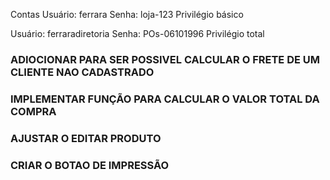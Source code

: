 Contas
Usuário: ferrara
Senha: loja-123
Privilégio básico

Usuário: ferraradiretoria
Senha: POs-06101996
Privilégio total


### ADIOCIONAR PARA SER POSSIVEL CALCULAR O FRETE DE UM CLIENTE NAO CADASTRADO
### IMPLEMENTAR FUNÇÃO PARA CALCULAR O VALOR TOTAL DA COMPRA
### AJUSTAR O EDITAR PRODUTO
### CRIAR O BOTAO DE IMPRESSÃO
